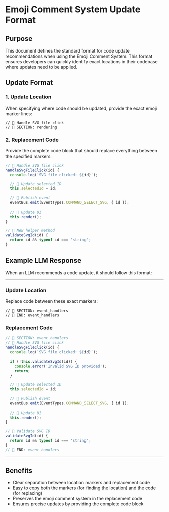 # Emoji Comment System Update Format

## Purpose
This document defines the standard format for code update recommendations when using the Emoji Comment System. This format ensures developers can quickly identify exact locations in their codebase where updates need to be applied.

## Update Format

### 1. Update Location
When specifying where code should be updated, provide the exact emoji marker lines:

```
// 📌 Handle SVG file click
// 🔶 SECTION: rendering
```

### 2. Replacement Code
Provide the complete code block that should replace everything between the specified markers:

```javascript
// 📌 Handle SVG file click
handleSvgFileClick(id) {
  console.log(`SVG file clicked: ${id}`);

  // 📌 Update selected ID
  this.selectedId = id;
  
  // 📌 Publish event
  eventBus.emit(EventTypes.COMMAND_SELECT_SVG, { id });
  
  // 📌 Update UI
  this.render();
}

// 📌 New helper method
validateSvgId(id) {
  return id && typeof id === 'string';
}
```

## Example LLM Response

When an LLM recommends a code update, it should follow this format:

---

### Update Location
Replace code between these exact markers:

```
// 🔶 SECTION: event_handlers
// 🔷 END: event_handlers
```

### Replacement Code

```javascript
// 🔶 SECTION: event_handlers
// 📌 Handle SVG file click
handleSvgFileClick(id) {
  console.log(`SVG file clicked: ${id}`);

  if (!this.validateSvgId(id)) {
    console.error('Invalid SVG ID provided');
    return;
  }

  // 📌 Update selected ID
  this.selectedId = id;
  
  // 📌 Publish event
  eventBus.emit(EventTypes.COMMAND_SELECT_SVG, { id });
  
  // 📌 Update UI
  this.render();
}

// 📌 Validate SVG ID
validateSvgId(id) {
  return id && typeof id === 'string';
}
// 🔷 END: event_handlers
```

---

## Benefits
- Clear separation between location markers and replacement code
- Easy to copy both the markers (for finding the location) and the code (for replacing)
- Preserves the emoji comment system in the replacement code
- Ensures precise updates by providing the complete code block
